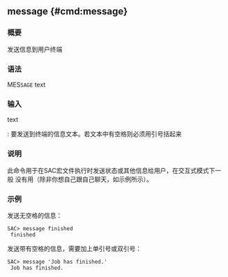 ## message {#cmd:message}

### 概要

发送信息到用户终端

### 语法

MES`SAGE` text

### 输入

text

:   要发送到终端的信息文本。若文本中有空格则必须用引号括起来

### 说明

此命令用于在SAC宏文件执行时发送状态或其他信息给用户，在交互式模式下一般
没有用（除非你想自己跟自己聊天，如示例所示）。

### 示例

发送无空格的信息：

``` {.bash}
SAC> message finished
 finished
```

发送带有空格的信息，需要加上单引号或双引号：

``` {.bash}
SAC> message 'Job has finished.'
 Job has finished.
```
